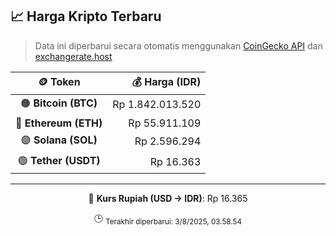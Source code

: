 

<!-- HARGA_KRIPTO -->
## 📈 Harga Kripto Terbaru

> Data ini diperbarui secara otomatis menggunakan [CoinGecko API](https://www.coingecko.com/) dan [exchangerate.host](https://exchangerate.host/)

<div align="center">

| 🪙 Token | 💰 Harga (IDR) |
|:------:|---------------:|
| 🟠 **Bitcoin (BTC)**   | Rp 1.842.013.520 |
| 🔵 **Ethereum (ETH)**  | Rp 55.911.109 |
| 🟣 **Solana (SOL)**    | Rp 2.596.294 |
| 🟢 **Tether (USDT)**   | Rp 16.363 |

---

💱 **Kurs Rupiah (USD → IDR)**: Rp 16.365

🕒 <sub>Terakhir diperbarui: 3/8/2025, 03.58.54</sub>

</div>
<!-- /HARGA_KRIPTO -->
